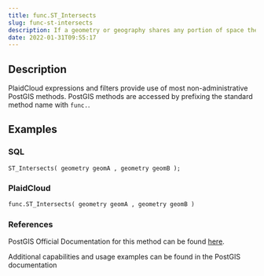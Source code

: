 ```yaml
---
title: func.ST_Intersects
slug: func-st-intersects
description: If a geometry or geography shares any portion of space then they intersect
date: 2022-01-31T09:55:17
---
```



## Description


PlaidCloud expressions and filters provide use of most non-administrative PostGIS methods. PostGIS methods are accessed by prefixing the standard method name with `func.`.



## Examples


### SQL



```
ST_Intersects( geometry geomA , geometry geomB );
```


### PlaidCloud



```python
func.ST_Intersects( geometry geomA , geometry geomB )
```


### References


PostGIS Official Documentation for this method can be found [here](https://postgis.net/docs/manual-3.1/ST_Intersects.html).



Additional capabilities and usage examples can be found in the PostGIS documentation

